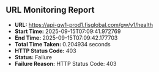 ## URL Monitoring Report

- **URL:** https://api-gw1-prod1.fisglobal.com/gw/v1/health
- **Start Time:** 2025-09-15T07:09:41.972769
- **End Time:** 2025-09-15T07:09:42.177703
- **Total Time Taken:** 0.204934 seconds
- **HTTP Status Code:** 403
- **Status:** Failure
- **Failure Reason:** HTTP Status Code: 403
